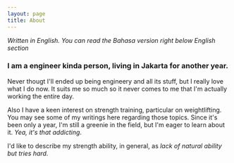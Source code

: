```yaml
---
layout: page
title: About
---
```



_Written in English. You can read the Bahasa version right below English section_

### I am a engineer kinda person, living in Jakarta for another year.

Never thougt I'll ended up being engineery and all its stuff, but I really love what I do now. It suits me so much so it never comes to me that I'm actually working the entire day.

Also I have a keen interest on strength training, particular on weightlifting. You may see some of my writings here regarding those topics. Since it's been only a year, I'm still a greenie in the field, but I'm eager to learn about it. *Yea, it's that addicting*.

I'd like to describe my strength ability, in general, as *lack of natural ability but tries hard.*